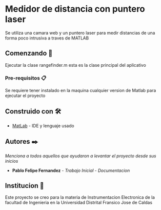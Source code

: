 # Medidor de distancia con puntero laser
Se utiliza una camara web y un puntero laser para medir distancias de una forma poco intrusiva a traves de MATLAB

## Comenzando 🚀

Ejecutar la clase rangefinder.m esta es la clase principal del aplicativo


### Pre-requisitos 📋

Se requiere tener instalado en la maquina cualquier version de Matlab para ejecutar el proyecto

## Construido con 🛠️

* [MatLab](https://www.mathworks.com/products/matlab.html) - IDE y lenguaje usado

## Autores ✒️

_Menciona a todos aquellos que ayudaron a levantar el proyecto desde sus inicios_

* **Pablo Felipe Fernandez** - *Trabajo Inicial - Documentacion* 


## Institucion 📄

Este proyecto se creo para la materia de Instrumentacion Electronica de la facultad de Ingenieria en la Universidad Distrital Fransico Jose de Caldas

